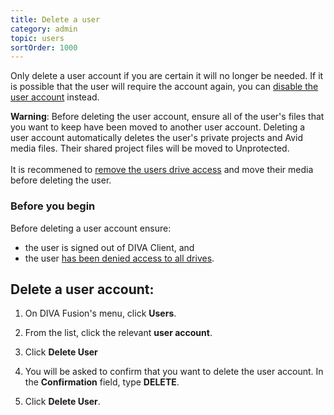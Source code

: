 ```yaml
---
title: Delete a user
category: admin
topic: users
sortOrder: 1000
---
```


Only delete a user account if you are certain it will no longer be needed. If it is possible that the user will require the account again, you can [disable the user account](/v3/admin/disable-user.html) instead.

<p class="tip tip--warning">
  <strong>Warning</strong>:
  Before deleting the user account, ensure all of the user's files that you want to keep have been moved to another user account. Deleting a user account automatically deletes the user's private projects and Avid media files. Their shared project files will be moved to Unprotected.
  <br/><br/>
  It is recommened to <a href="/v3/admin/set-user-drive-access.html">remove the users drive access</a> and move their media before deleting the user.
</p>

### Before you begin

Before deleting a user account ensure:

  - the user is signed out of DIVA Client, and
  - the user [has been denied access to all drives](/v3/admin/set-user-drive-access.html).

## Delete a user account:

1. On DIVA Fusion's menu, click **Users**.

2. From the list, click the relevant **user account**.

3. Click **Delete User**

4. You will be asked to confirm that you want to delete the user account. In the **Confirmation** field, type **DELETE**.

5. Click **Delete User**.
